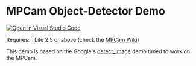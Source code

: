 # MPCam Object-Detector Demo

[![Open in Visual Studio Code](https://img.shields.io/static/v1?logo=visualstudiocode&label=&message=Open%20in%20Visual%20Studio%20Code&labelColor=2c2c32&color=007acc&logoColor=007acc)](https://open.vscode.dev/organization/repository)

Requires: TLite 2.5 or above (check the [MPCam Wiki](https://siana-systems.atlassian.net/wiki/spaces/MPCAM))

This demo is based on the Google's [detect_image](https://github.com/google-coral/pycoral/blob/master/examples/detect_image.py) demo tuned to work on the MPCam.
